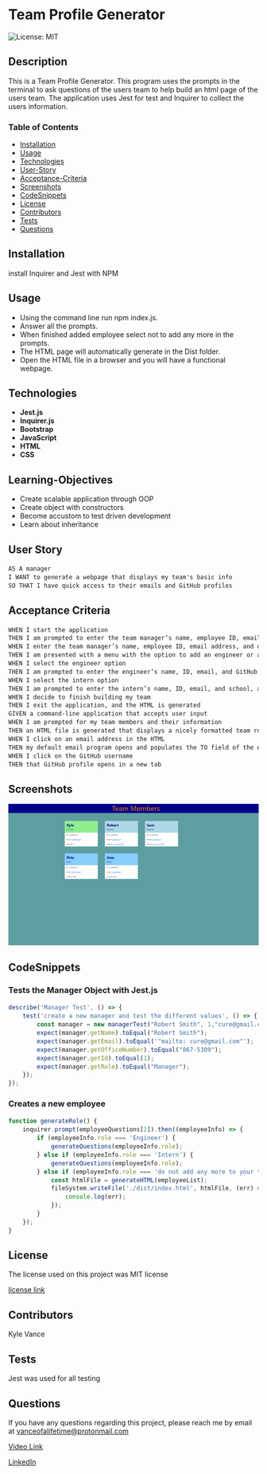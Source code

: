 # Team Profile Generator

![License: MIT](https://img.shields.io/badge/License-MIT-yellow.svg)

## Description

This is a Team Profile Generator. This program uses the prompts in the terminal to ask questions of the users team to help build an html page of the users team. The application uses Jest for test and Inquirer  to collect the users information.  

### Table of Contents

- [Installation](#installation)
- [Usage](#usage)
- [Technologies](#technologies)
- [User-Story](#user-story)
- [Acceptance-Criteria](#acceptance-criteria)
- [Screenshots](#screenshots)
- [CodeSnippets](#codeSnippets)
- [License](#license)
- [Contributors](#contributors)
- [Tests](#tests)
- [Questions](#questions)

## Installation

install Inquirer and Jest with NPM

## Usage

- Using the command line run npm index.js. 
- Answer all the prompts.
- When finished added employee select not to add any more in the prompts.
- The HTML page will automatically generate in the Dist folder.
- Open the HTML file in a browser and you will have a functional webpage.

## Technologies

- **Jest.js**
- **Inquirer.js**
- **Bootstrap**
- **JavaScript**
- **HTML**
- **CSS**

## Learning-Objectives

- Create scalable application through OOP
- Create object with constructors
- Become accustom to test driven development
- Learn about inheritance

## User Story

```md
AS A manager
I WANT to generate a webpage that displays my team's basic info
SO THAT I have quick access to their emails and GitHub profiles
```

## Acceptance Criteria

```md
WHEN I start the application
THEN I am prompted to enter the team manager’s name, employee ID, email address, and office number
WHEN I enter the team manager’s name, employee ID, email address, and office number
THEN I am presented with a menu with the option to add an engineer or an intern or to finish building my team
WHEN I select the engineer option
THEN I am prompted to enter the engineer’s name, ID, email, and GitHub username, and I am taken back to the menu
WHEN I select the intern option
THEN I am prompted to enter the intern’s name, ID, email, and school, and I am taken back to the menu
WHEN I decide to finish building my team
THEN I exit the application, and the HTML is generated
GIVEN a command-line application that accepts user input
WHEN I am prompted for my team members and their information
THEN an HTML file is generated that displays a nicely formatted team roster based on user input
WHEN I click on an email address in the HTML
THEN my default email program opens and populates the TO field of the email with the address
WHEN I click on the GitHub username
THEN that GitHub profile opens in a new tab
```

## Screenshots

![Employee list](./dist/images/team.jpg)

## CodeSnippets

### Tests the Manager Object with Jest.js

```JavaScript
describe('Manager Test', () => {
	test('create a new manager and test the different values', () => {
		const manager = new managerTest("Robert Smith", 1,"cure@gmail.com", "867-5309");
        expect(manager.getName).toEqual("Robert Smith");
        expect(manager.getEmail).toEqual('"mailto: cure@gmail.com"');
        expect(manager.getOfficeNumber).toEqual("867-5309");
        expect(manager.getId).toEqual(1);
        expect(manager.getRole).toEqual("Manager");
	});
});
```

### Creates a new employee

```JavaScript
function generateRole() {
	inquirer.prompt(employeeQuestions[2]).then((employeeInfo) => {
		if (employeeInfo.role === 'Engineer') {
			generateQuestions(employeeInfo.role);
		} else if (employeeInfo.role === 'Intern') {
			generateQuestions(employeeInfo.role);
		} else if (employeeInfo.role === 'do not add any more to your team'){
			const htmlFile = generateHTML(employeeList);
			fileSystem.writeFile('./dist/index.html', htmlFile, (err) => {
				console.log(err);
			});
		}
	});
}

```

## License

The license used on this project was MIT license

[license link](https://opensource.org/licenses/MIT)

## Contributors

Kyle Vance

## Tests

Jest was used for all testing

## Questions

If you have any questions regarding this project, please reach me by email at vanceofalifetime@protonmail.com

[Video Link](https://drive.google.com/file/d/1cxPXwK-qerZZVJT_8dGR0MmjCNeV9jdb/view)

[LinkedIn](https://www.linkedin.com/in/kyle-s-vance/)
